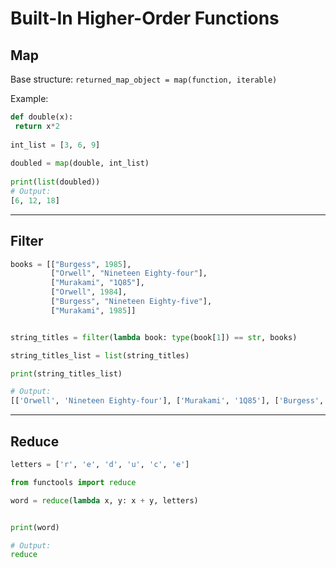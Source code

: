 # Built-In Higher-Order Functions

## Map
Base structure: `returned_map_object = map(function, iterable)`

Example:
```py
def double(x):
 return x*2
 
int_list = [3, 6, 9]
 
doubled = map(double, int_list)
 
print(list(doubled))
# Output:
[6, 12, 18]
```

---

## Filter

```py
books = [["Burgess", 1985],
         ["Orwell", "Nineteen Eighty-four"],
         ["Murakami", "1Q85"],
         ["Orwell", 1984],
         ["Burgess", "Nineteen Eighty-five"],
         ["Murakami", 1985]]


string_titles = filter(lambda book: type(book[1]) == str, books)

string_titles_list = list(string_titles)

print(string_titles_list)

# Output:
[['Orwell', 'Nineteen Eighty-four'], ['Murakami', '1Q85'], ['Burgess', 'Nineteen Eighty-five']]
```

---

## Reduce

```py
letters = ['r', 'e', 'd', 'u', 'c', 'e']

from functools import reduce

word = reduce(lambda x, y: x + y, letters)


print(word)

# Output:
reduce
```